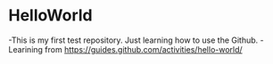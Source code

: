# HelloWorld

-This is my first test repository. Just learning how to use the Github.
-Learining from https://guides.github.com/activities/hello-world/
